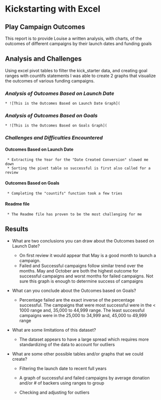 # **Kickstarting with Excel**

## **Play Campaign Outcomes**

This report is to provide Louise a written analysis, with charts, of the outcomes of different campaigns by their launch dates and funding goals

## **Analysis and Challenges**

Using excel pivot tables to filter the kick_starter data, and creating goal ranges with countifs statements I was able to create 2 graphs that visualize the outcomes of various funding campaigns.

### *Analysis of Outcomes Based on Launch Date*

    * ![This is the Outcomes Based on Launch Date Graph](  

### *Analysis of Outcomes Based on Goals*

    * ![This is the Outcomes Based on Goals Graph](

### *Challenges and Difficulties Encountered*

#### Outcomes Based on Launch Date

     * Extracting the Year for the "Date Created Conversion" slowed me down
     * Sorting the pivot table so successful is first also called for a review

#### Outcomes Based on Goals

     * Completing the "countifs" function took a few tries

#### Readme file

     * The Readme file has proven to be the most challenging for me

## **Results**

- What are two conclusions you can draw about the Outcomes based on Launch Date?

  * On first review it would appear that May is a good month to launch a campaign.
  * Failed and Successful campaigns follow similar trend over the months.  May and October are both the highest outcome for successful campaigns and worst months for failed campaigns.  Not sure this graph is enough to determine success of campaigns 

- What can you conclude about the Outcomes based on Goals?

  * Percentage failed are the exact inverse of the percentage successful.  The campaigns that were most successful were in the < 1000 range and, 35,000 to 44,999 range.  The least successful campaigns were in the 25,000 to 34,999 and, 45,000 to 49,999 range

- What are some limitations of this dataset?

  * The dataset appears to have a large spread which requires more standardizing of the data to account for outliers

- What are some other possible tables and/or graphs that we could create?

  * Filtering the launch date to recent full years

  * A graph of successful and failed campaigns by average donation and/or # of backers using ranges to group

  * Checking and adjusting for outliers
